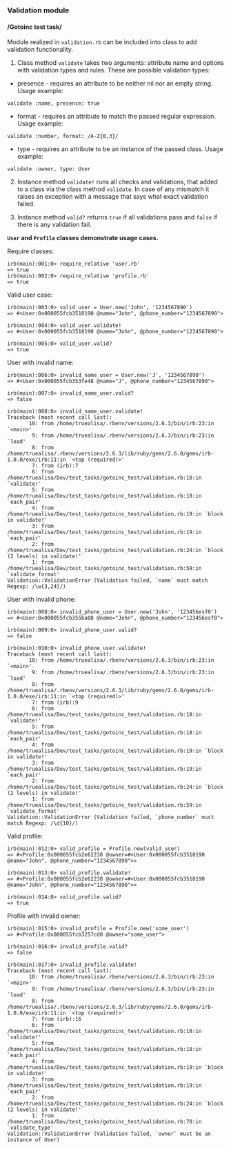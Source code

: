 ### Validation module
#### /Gotoinc test task/

Module realized in `validation.rb` can be included into class to add validation functionality.

1) Class method `validate` takes two arguments: attribute name and options with validation types and rules.
These are possible validation types:

- presence - requires an attribute to be neither nil nor an empty string. Usage example:
```
validate :name, presence: true
```

- format - requires an attribute to match the passed regular expression. Usage example:
```
validate :number, format: /A-Z{0,3}/
```

- type - requires an attribute to be an instance of the passed class. Usage example:
```
validate :owner, type: User
```

2) Instance method `validate!` runs all checks and validations, that added to a class via the class method `validate`. In case of any mismatch it raises an exception with a message that says what exact validation failed.

3) Instance method `valid?` returns `true` if all validations pass and `false` if there is any validation fail.

**`User` and `Profile` classes demonstrate usage cases.**

Require classes:
```
irb(main):001:0> require_relative 'user.rb'
=> true
irb(main):002:0> require_relative 'profile.rb'
=> true
```

Valid user case:
```
irb(main):003:0> valid_user = User.new('John', '1234567890')
=> #<User:0x000055fcb3518190 @name="John", @phone_number="1234567890">

irb(main):004:0> valid_user.validate!
=> #<User:0x000055fcb3518190 @name="John", @phone_number="1234567890">

irb(main):005:0> valid_user.valid?
=> true
```

User with invalid name:
```
irb(main):006:0> invalid_name_user = User.new('J', '1234567890')
=> #<User:0x000055fcb353fe48 @name="J", @phone_number="1234567890">

irb(main):007:0> invalid_name_user.valid?
=> false

irb(main):008:0> invalid_name_user.validate!
Traceback (most recent call last):
       10: from /home/truealisa/.rbenv/versions/2.6.3/bin/irb:23:in `<main>'
        9: from /home/truealisa/.rbenv/versions/2.6.3/bin/irb:23:in `load'
        8: from /home/truealisa/.rbenv/versions/2.6.3/lib/ruby/gems/2.6.0/gems/irb-1.0.0/exe/irb:11:in `<top (required)>'
        7: from (irb):7
        6: from /home/truealisa/Dev/test_tasks/gotoinc_test/validation.rb:18:in `validate!'
        5: from /home/truealisa/Dev/test_tasks/gotoinc_test/validation.rb:18:in `each_pair'
        4: from /home/truealisa/Dev/test_tasks/gotoinc_test/validation.rb:19:in `block in validate!'
        3: from /home/truealisa/Dev/test_tasks/gotoinc_test/validation.rb:19:in `each_pair'
        2: from /home/truealisa/Dev/test_tasks/gotoinc_test/validation.rb:24:in `block (2 levels) in validate!'
        1: from /home/truealisa/Dev/test_tasks/gotoinc_test/validation.rb:59:in `validate_format'
Validation::ValidationError (Validation failed, `name` must match Regexp: /\w{3,24}/)
```

User with invalid phone:
```
irb(main):008:0> invalid_phone_user = User.new('John', '123456esf0')
=> #<User:0x000055fcb355ba08 @name="John", @phone_number="123456esf0">

irb(main):009:0> invalid_phone_user.valid?
=> false

irb(main):010:0> invalid_phone_user.validate!
Traceback (most recent call last):
       10: from /home/truealisa/.rbenv/versions/2.6.3/bin/irb:23:in `<main>'
        9: from /home/truealisa/.rbenv/versions/2.6.3/bin/irb:23:in `load'
        8: from /home/truealisa/.rbenv/versions/2.6.3/lib/ruby/gems/2.6.0/gems/irb-1.0.0/exe/irb:11:in `<top (required)>'
        7: from (irb):9
        6: from /home/truealisa/Dev/test_tasks/gotoinc_test/validation.rb:18:in `validate!'
        5: from /home/truealisa/Dev/test_tasks/gotoinc_test/validation.rb:18:in `each_pair'
        4: from /home/truealisa/Dev/test_tasks/gotoinc_test/validation.rb:19:in `block in validate!'
        3: from /home/truealisa/Dev/test_tasks/gotoinc_test/validation.rb:19:in `each_pair'
        2: from /home/truealisa/Dev/test_tasks/gotoinc_test/validation.rb:24:in `block (2 levels) in validate!'
        1: from /home/truealisa/Dev/test_tasks/gotoinc_test/validation.rb:59:in `validate_format'
Validation::ValidationError (Validation failed, `phone_number` must match Regexp: /\d{10}/)
```

Valid profile:
```
irb(main):012:0> valid_profile = Profile.new(valid_user)
=> #<Profile:0x000055fcb2e62238 @owner=#<User:0x000055fcb3518190 @name="John", @phone_number="1234567890">>

irb(main):013:0> valid_profile.validate!
=> #<Profile:0x000055fcb2e62238 @owner=#<User:0x000055fcb3518190 @name="John", @phone_number="1234567890">>

irb(main):014:0> valid_profile.valid?
=> true
```

Profile with invalid owner:
```
irb(main):015:0> invalid_profile = Profile.new('some_user')
=> #<Profile:0x000055fcb3257cd0 @owner="some_user">

irb(main):016:0> invalid_profile.valid?
=> false

irb(main):017:0> invalid_profile.validate!
Traceback (most recent call last):
       10: from /home/truealisa/.rbenv/versions/2.6.3/bin/irb:23:in `<main>'
        9: from /home/truealisa/.rbenv/versions/2.6.3/bin/irb:23:in `load'
        8: from /home/truealisa/.rbenv/versions/2.6.3/lib/ruby/gems/2.6.0/gems/irb-1.0.0/exe/irb:11:in `<top (required)>'
        7: from (irb):16
        6: from /home/truealisa/Dev/test_tasks/gotoinc_test/validation.rb:18:in `validate!'
        5: from /home/truealisa/Dev/test_tasks/gotoinc_test/validation.rb:18:in `each_pair'
        4: from /home/truealisa/Dev/test_tasks/gotoinc_test/validation.rb:19:in `block in validate!'
        3: from /home/truealisa/Dev/test_tasks/gotoinc_test/validation.rb:19:in `each_pair'
        2: from /home/truealisa/Dev/test_tasks/gotoinc_test/validation.rb:24:in `block (2 levels) in validate!'
        1: from /home/truealisa/Dev/test_tasks/gotoinc_test/validation.rb:70:in `validate_type'
Validation::ValidationError (Validation failed, `owner` must be an instance of User)
```
